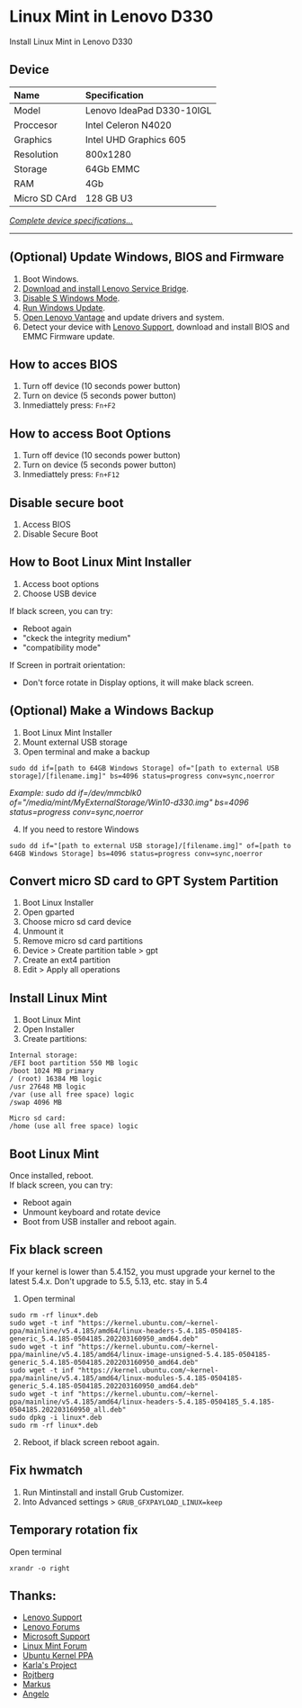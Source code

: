 # Linux Mint in Lenovo D330
Install Linux Mint in Lenovo D330

## Device

| Name | Specification |
| :--- | :--- |
| Model | Lenovo IdeaPad D330-10IGL |
| Proccesor | Intel Celeron N4020 |
| Graphics | Intel UHD Graphics 605 |
| Resolution | 800x1280 |
| Storage | 64Gb EMMC |
| RAM | 4Gb |
| Micro SD CArd | 128 GB U3 |

[*Complete device specifications...*](completedevicespecifications.md)

---

## (Optional) Update Windows, BIOS and Firmware
1. Boot Windows.
2. [Download and install Lenovo Service Bridge](https://support.lenovo.com/solutions/ht104055).
3. [Disable S Windows Mode](https://support.microsoft.com/en-us/windows/switching-out-of-s-mode-in-windows-4f56d9be-99ec-6983-119f-031bfb28a307).
4. [Run Windows Update](https://support.microsoft.com/en-us/windows/update-windows-3c5ae7fc-9fb6-9af1-1984-b5e0412c556a#WindowsVersion=Windows_10).
5. [Open Lenovo Vantage](https://www.microsoft.com/p/lenovo-vantage/9wzdncrfj4mv?rtc=1&activetab=pivot:overviewtab) and update drivers and system.
7. Detect your device with [Lenovo Support](https://support.lenovo.com/solutions/ht104055), download and install BIOS and EMMC Firmware update.

## How to acces BIOS
1. Turn off device (10 seconds power button)
2. Turn on device (5 seconds power button)
3. Inmediattely press:
`Fn+F2`

## How to access Boot Options
1. Turn off device (10 seconds power button)
2. Turn on device (5 seconds power button)
3. Inmediattely press:
`Fn+F12`

## Disable secure boot
1. Access BIOS
2. Disable Secure Boot

## How to Boot Linux Mint Installer
1. Access boot options
2. Choose USB device

If black screen, you can try:
* Reboot again
* "ckeck the integrity medium"
* "compatibility mode"

If Screen in portrait orientation:
* Don't force rotate in Display options, it will make black screen.

## (Optional) Make a Windows Backup
1. Boot Linux Mint Installer
2. Mount external USB storage 
3. Open terminal and make a backup<br>
```
sudo dd if=[path to 64GB Windows Storage] of="[path to external USB storage]/[filename.img]" bs=4096 status=progress conv=sync,noerror
```
*Example: sudo dd if=/dev/mmcblk0 of="/media/mint/MyExternalStorage/Win10-d330.img" bs=4096 status=progress conv=sync,noerror*

4. If you need to restore Windows<br>
```
sudo dd if="[path to external USB storage]/[filename.img]" of=[path to 64GB Windows Storage] bs=4096 status=progress conv=sync,noerror
```

## Convert micro SD card to GPT System Partition
1. Boot Linux Installer
2. Open gparted
3. Choose micro sd card device
4. Unmount it
5. Remove micro sd card partitions
6. Device > Create partition table > gpt
7. Create an ext4 partition
8. Edit > Apply all operations

## Install Linux Mint
1. Boot Linux Mint
2. Open Installer
3. Create partitions:
```
Internal storage:
/EFI boot partition 550 MB logic
/boot 1024 MB primary
/ (root) 16384 MB logic
/usr 27648 MB logic
/var (use all free space) logic
/swap 4096 MB

Micro sd card:
/home (use all free space) logic
```

## Boot Linux Mint
Once installed, reboot.<br>
If black screen, you can try:
* Reboot again
* Unmount keyboard and rotate device
* Boot from USB installer and reboot again.

## Fix black screen
If your kernel is lower than 5.4.152, you must upgrade your kernel to the latest 5.4.x. Don't upgrade to 5.5, 5.13, etc. stay in 5.4<br>

1. Open terminal
```
sudo rm -rf linux*.deb
sudo wget -t inf "https://kernel.ubuntu.com/~kernel-ppa/mainline/v5.4.185/amd64/linux-headers-5.4.185-0504185-generic_5.4.185-0504185.202203160950_amd64.deb"
sudo wget -t inf "https://kernel.ubuntu.com/~kernel-ppa/mainline/v5.4.185/amd64/linux-image-unsigned-5.4.185-0504185-generic_5.4.185-0504185.202203160950_amd64.deb"
sudo wget -t inf "https://kernel.ubuntu.com/~kernel-ppa/mainline/v5.4.185/amd64/linux-modules-5.4.185-0504185-generic_5.4.185-0504185.202203160950_amd64.deb"
sudo wget -t inf "https://kernel.ubuntu.com/~kernel-ppa/mainline/v5.4.185/amd64/linux-headers-5.4.185-0504185_5.4.185-0504185.202203160950_all.deb"
sudo dpkg -i linux*.deb
sudo rm -rf linux*.deb
```
2. Reboot, if black screen reboot again.

## Fix hwmatch
1. Run Mintinstall and install Grub Customizer.
2. Into Advanced settings > `GRUB_GFXPAYLOAD_LINUX=keep`


## Temporary rotation fix
Open terminal
```
xrandr -o right

```

## Thanks:
- [Lenovo Support](https://support.lenovo.com)
- [Lenovo Forums](https://forums.lenovo.com/t5/Ubuntu/Linux-on-Ideapad-D330/m-p/4296738)
- [Microsoft Support](https://support.microsoft.com)
- [Linux Mint Forum](https://forums.linuxmint.com)
- [Ubuntu Kernel PPA](https://kernel.ubuntu.com/~kernel-ppa/mainline/)
- [Karla's Project](https://youtu.be/vFA-phErf9o)
- [Rojtberg](https://www.rojtberg.net/1652/ubuntu-on-the-lenovo-d330/)
- [Markus](https://gist.github.com/Links2004/5976ce97a14dabf773c3ff98d03c0f61)
- [Angelo](https://unixcop.com/fix-the-error-cant-find-the-command-hwmatch-on-grub/)
